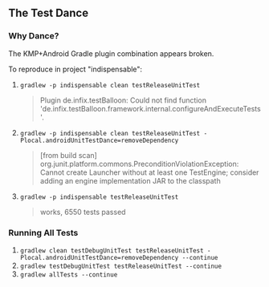 ## The Test Dance

### Why Dance?

The KMP+Android Gradle plugin combination appears broken.

To reproduce in project "indispensable":

1. `gradlew -p indispensable clean testReleaseUnitTest`
    > Plugin de.infix.testBalloon: Could not find function 'de.infix.testBalloon.framework.internal.configureAndExecuteTests'.
2. `gradlew -p indispensable clean testReleaseUnitTest -Plocal.androidUnitTestDance=removeDependency`
    > [from build scan] org.junit.platform.commons.PreconditionViolationException: Cannot create Launcher without at least one TestEngine; consider adding an engine implementation JAR to the classpath
3. `gradlew -p indispensable testReleaseUnitTest`
    > works, 6550 tests passed


### Running All Tests

1. `gradlew clean testDebugUnitTest testReleaseUnitTest -Plocal.androidUnitTestDance=removeDependency --continue`
2. `gradlew testDebugUnitTest testReleaseUnitTest --continue`
3. `gradlew allTests --continue`
